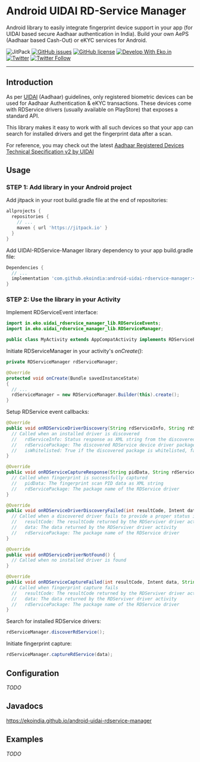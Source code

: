 # Android UIDAI RD-Service Manager
Android library to easily integrate fingerprint device support in your app (for UIDAI based secure Aadhaar authentication in India). Build your own AePS (Aadhaar based Cash-Out) or eKYC services for Android.

<img alt="JitPack" src="https://img.shields.io/jitpack/v/github/ekoindia/android-uidai-rdservice-manager"></a>
<a href="https://github.com/ekoindia/android-uidai-rdservice-manager/issues">![GitHub issues](https://img.shields.io/github/issues/ekoindia/android-uidai-rdservice-manager)</a>
<a href="https://github.com/ekoindia/android-uidai-rdservice-manager/blob/master/LICENSE">![GitHub license](https://img.shields.io/github/license/ekoindia/android-uidai-rdservice-manager)</a>
<a href="https://eko.in" target="_blank">![Develop With Eko.in](https://img.shields.io/badge/Develop%20with-Eko.in-brightgreen)</a>
<a href="https://twitter.com/intent/tweet?text=Wow:&url=https%3A%2F%2Fgithub.com%2Fekoindia%2Fandroid-uidai-rdservice-manager" target="_blank"><img alt="Twitter" src="https://img.shields.io/twitter/url?style=social&url=https%3A%2F%2Fgithub.com%2Fekoindia%2Fandroid-uidai-rdservice-manager"></a>
<a href="https://twitter.com/intent/follow?screen_name=ekospeaks" target="_blank">![Twitter Follow](https://img.shields.io/twitter/follow/ekospeaks?label=Follow&style=social)</a>

---

## Introduction

As per [UIDAI](https://uidai.gov.in) (Aadhaar) guidelines, only registered biometric devices can be used for Aadhaar Authentication & eKYC transactions. These devices come with RDService drivers (usually available on PlayStore) that exposes a standard API.

This library makes it easy to work with all such devices so that your app can search for installed drivers and get the fingerprint data after a scan.

For reference, you may check out the latest [Aadhaar Registered Devices Technical Specification v2 by UIDAI](https://uidai.gov.in/images/resource/Aadhaar_Registered_Devices_2_0_4.pdf)

## Usage

### STEP 1: Add library in your Android project

Add jitpack in your root build.gradle file at the end of repositories:
```gradle
allprojects {
  repositories {
    // ...
    maven { url 'https://jitpack.io' }
  }
}
```

Add UIDAI-RDService-Manager library dependency to your app build.gradle file:
```gradle
Dependencies {
  // ...
  implementation 'com.github.ekoindia:android-uidai-rdservice-manager:<latest-version>'
}
```

### STEP 2: Use the library in your Activity

Implement RDServiceEvent interface:
```java
import in.eko.uidai_rdservice_manager_lib.RDServiceEvents;
import in.eko.uidai_rdservice_manager_lib.RDServiceManager;

public class MyActivity extends AppCompatActivity implements RDServiceEvents {
```

Initiate RDServiceManager in your activity's _onCreate()_:
```java
private RDServiceManager rdServiceManager;

@Override
protected void onCreate(Bundle savedInstanceState)
{
  // ...
  rdServiceManager = new RDServiceManager.Builder(this).create();
}
```

Setup RDService event callbacks:
```java
@Override
public void onRDServiceDriverDiscovery(String rdServiceInfo, String rdServicePackage) {
  // Called when an installed driver is discovered
  //   rdServiceInfo: Status response as XML string from the discovered RDService device driver
  //   rdServicePackage: The discovered RDService device driver package name
  //   isWhitelisted: True if the discovered package is whitelisted, false otherwise
}

@Override
public void onRDServiceCaptureResponse(String pidData, String rdServicePackage) {
  // Called when fingerprint is successfully captured
  //   pidData: The fingerprint scan PID data as XML string
  //   rdServicePackage: The package name of the RDService driver
}

@Override
public void onRDServiceDriverDiscoveryFailed(int resultCode, Intent data, String rdServicePackage, String reason) {
  // Called when a discovered driver fails to provide a proper status information
  //   resultCode: The resultCode returned by the RDServiver driver activity
  //   data: The data returned by the RDServiver driver activity
  //   rdServicePackage: The package name of the RDService driver
}

@Override
public void onRDServiceDriverNotFound() {
  // Called when no installed driver is found
}

@Override
public void onRDServiceCaptureFailed(int resultCode, Intent data, String rdServicePackage) {
  // Called when fingerprint capture fails
  //   resultCode: The resultCode returned by the RDServiver driver activity
  //   data: The data returned by the RDServiver driver activity
  //   rdServicePackage: The package name of the RDService driver
}
```

Search for installed RDService drivers:
```java
rdServiceManager.discoverRdService();
```

Initiate fingerprint capture:
```java
rdServiceManager.captureRdService(data);
```

## Configuration
_TODO_

## Javadocs
https://ekoindia.github.io/android-uidai-rdservice-manager

## Examples
_TODO_
